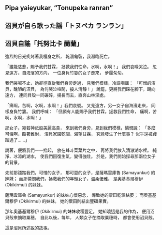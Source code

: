## Pipa yaieyukar, “Tonupeka ranran” 
## 沼貝が自ら歌った謡「トヌペカ ランラン」
## 沼貝自謠「托努比卡 蘭蘭」

強烈的日光炙烤著我棲身之所，
乾涸龜裂，我瀕臨死亡。

「誰能慈悲，賜予我們甘霖，
拯救我們性命，水啊，水啊！」
我們哀嚎哭泣。
忽見遠方，自海濱的方向，
一位身負竹簍的女子走來，
步履匆匆。

我們哭喊不止，她卻徑直從我們身旁走過，
見我們模樣，冷語嘲諷：
「可憎的沼貝，醜陋的沼貝，
為何哭泣喧鬧，擾人清靜！」
說罷，更將我們踩在腳下，踢向遠方，
連同貝殼一同碾碎，揚長而去，直奔山林深處。

「痛啊，苦啊，水啊，水啊！」我們哀號。
又見遠方，另一女子自海濱走來，
同樣身負竹簍。
我們呼喊：
「但願有人能賜予我們甘霖，拯救我們性命，
痛啊，苦啊，水啊，水啊！」

那女子，宛若神祇般美麗高貴，
來到我們身旁，見到我們模樣，憐憫說：
「多麼可憐啊，酷暑難耐，
沼貝家園乾涸，渴望甘霖，
究竟發生了什麼事？
似乎還被踐踏過了……」

說著，便將我們一一拾起，
放在蜂斗菜葉片之中，
再將我們放入清澈湖水裡。
純淨、冰涼的湖水，
使我們回復生氣，變得強壯。
於是，我們開始探尋那兩位女子的背景。

先前那踐踏我們，可憎的女子，
那可惡的女子，是薩瑪雲庫魯 (Samayunkur) 的妹妹；
而那憐憫我們，拯救我們的年輕女子，溫柔優雅，
是奧基基爾穆伊 (Okikirmui) 的妹妹。

薩瑪雲庫魯 (Samayunkur) 的妹妹心懷惡念，
導致她的粟田乾涸枯萎；
而奧基基爾穆伊 (Okikirmui) 的妹妹，
她的粟田則結出豐碩果實。

那年奧基基爾穆伊 (Okikirmui) 的妹妹收穫豐足。
她知曉這是我的作為，
便用沼貝殼來摘取粟穗。
自此以後，每年，
人類女子在摘取粟穗時，
都會使用沼貝殼。

這是沼貝所述說的故事。

